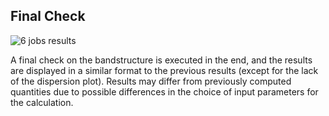## Final Check

![6 jobs results](/images/6_jobs_results.png "6 jobs results")

A final check on the bandstructure is executed in the end, and the results are displayed in a similar format to the previous results (except for the lack of the dispersion plot). Results may differ from previously computed quantities due to possible differences in the choice of input parameters for the calculation.
